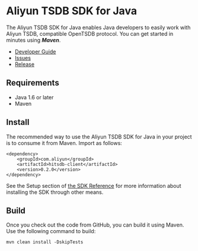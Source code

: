 
# Aliyun TSDB SDK for Java


The Aliyun TSDB SDK for Java enables Java developers to easily work with Aliyun TSDB, compatible OpenTSDB protocol. You can get started in minutes using ***Maven***. 

- [Developer Guide](https://help.aliyun.com/document_detail/61634.html)
- [Issues](https://github.com/aliyun/aliyun-tsdb-java-sdk/issues)
- [Release](https://github.com/aliyun/aliyun-tsdb-java-sdk/releases)

## Requirements

- Java 1.6 or later
- Maven

## Install

The recommended way to use the Aliyun TSDB SDK for Java in your project is to consume it from Maven. Import as follows:

```
<dependency>
    <groupId>com.aliyun</groupId>
    <artifactId>hitsdb-client</artifactId>
    <version>0.2.0</version>
</dependency>
```

See the Setup section of [the SDK Reference](https://help.aliyun.com/document_detail/61634.html) for more information about installing the SDK through other means.


## Build

Once you check out the code from GitHub, you can build it using Maven. Use the following command to build:

```
mvn clean install -DskipTests
```

